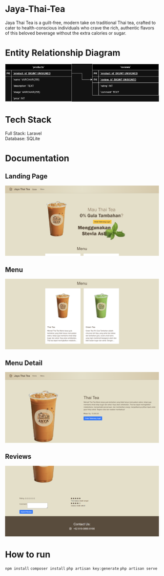 # Jaya-Thai-Tea
Jaya Thai Tea is a guilt-free, modern take on traditional Thai tea, crafted to cater to health-conscious individuals who crave the rich, authentic flavors of this beloved beverage without the extra calories or sugar.

# Entity Relationship Diagram
![ERD](https://github.com/DonnnChaewon/Jaya-Thai-Tea/blob/main/documentation/5.png)

# Tech Stack
Full Stack: Laravel<br>
Database: SQLite

# Documentation
## Landing Page
![Landing Page](https://github.com/DonnnChaewon/Jaya-Thai-Tea/blob/main/documentation/1.png)

## Menu
![Menu](https://github.com/DonnnChaewon/Jaya-Thai-Tea/blob/main/documentation/2.png)

## Menu Detail
![Menu Detail](https://github.com/DonnnChaewon/Jaya-Thai-Tea/blob/main/documentation/3.png)

## Reviews
![Reviews](https://github.com/DonnnChaewon/Jaya-Thai-Tea/blob/main/documentation/4.png)

# How to run
`npm install`
`composer install`
`php artisan key:generate`
`php artisan serve`
